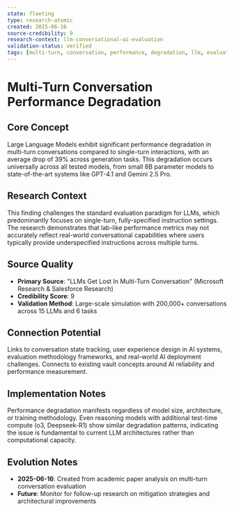 ```yaml
---
state: fleeting
type: research-atomic
created: 2025-06-16
source-credibility: 9
research-context: llm-conversational-ai-evaluation
validation-status: verified
tags: [multi-turn, conversation, performance, degradation, llm, evaluation]
---
```


# Multi-Turn Conversation Performance Degradation

## Core Concept

Large Language Models exhibit significant performance degradation in multi-turn conversations compared to single-turn interactions, with an average drop of 39% across generation tasks. This degradation occurs universally across all tested models, from small 8B parameter models to state-of-the-art systems like GPT-4.1 and Gemini 2.5 Pro.

## Research Context

This finding challenges the standard evaluation paradigm for LLMs, which predominantly focuses on single-turn, fully-specified instruction settings. The research demonstrates that lab-like performance metrics may not accurately reflect real-world conversational capabilities where users typically provide underspecified instructions across multiple turns.

## Source Quality

- **Primary Source**: "LLMs Get Lost In Multi-Turn Conversation" (Microsoft Research & Salesforce Research)
- **Credibility Score**: 9
- **Validation Method**: Large-scale simulation with 200,000+ conversations across 15 LLMs and 6 tasks

## Connection Potential

Links to conversation state tracking, user experience design in AI systems, evaluation methodology frameworks, and real-world AI deployment challenges. Connects to existing vault concepts around AI reliability and performance measurement.

## Implementation Notes

Performance degradation manifests regardless of model size, architecture, or training methodology. Even reasoning models with additional test-time compute (o3, Deepseek-R1) show similar degradation patterns, indicating the issue is fundamental to current LLM architectures rather than computational capacity.

## Evolution Notes

- **2025-06-16**: Created from academic paper analysis on multi-turn conversation evaluation
- **Future**: Monitor for follow-up research on mitigation strategies and architectural improvements